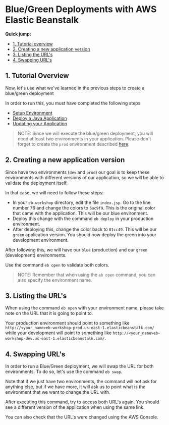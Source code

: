 # Blue/Green Deployments with AWS Elastic Beanstalk

**Quick jump:**

* [1. Tutorial overview](https://github.com/bemer/aws-eb-workshop/tree/master/04-BlueGreenDeployments#1-tutorial-overview)
* [2. Creating a new application version](https://github.com/bemer/aws-eb-workshop/tree/master/04-BlueGreenDeployments#2-creating-a-new-application-version)
* [3. Listing the URL's](https://github.com/bemer/aws-eb-workshop/tree/master/04-BlueGreenDeployments#3-listing-the-urls)
* [4. Swapping URL's](https://github.com/bemer/aws-eb-workshop/tree/master/04-BlueGreenDeployments#4-swapping-urls)


## 1. Tutorial Overview

Now, let's use what we've learned in the previous steps to create a blue/green deployment

In order to run this, you must have completed the following steps:

* [Setup Environment](https://github.com/bemer/aws-eb-workshop/tree/master/01-SetupEnvironment)
* [Deploy a Java Application](https://github.com/bemer/aws-eb-workshop/tree/master/02-DeployJavaApp)
* [Updating your Application](https://github.com/bemer/aws-eb-workshop/tree/master/03-UpdatingApplication)

>NOTE: Since we will execute the blue/green deployment, you will need at least two environments in your application. Please don't forget to create the `prod` environment described [here](https://github.com/bemer/aws-eb-workshop/tree/master/02-DeployJavaApp#4-creating-the-production-environment-with-aws-eb-cli).

## 2. Creating a new application version

Since have two environments (`dev` and `prod`) our goal is to keep these environments with different versions of our application, so we will be able to validate the deployment itself.

In that case, we will need to follow these steps:

* In your `eb-workshop` directory, edit the file `index.jsp`. Go to the line number 76 and change the colors to `6ac9f9`. This is the original color that came with the application. This will be our blue environment.
* Deploy this change with the command `eb deploy` in your production environment.
* After deploying this, change the color back to `01cc49`. This will be our `green` application version. You should now deploy the green into your development environment.

After following this, we will have our `blue` (production) and our `green` (development) environments.

Use the command `eb open` to validate both colors.

>NOTE: Remember that when using the `eb open` command, you can also specify the environment name.

## 3. Listing the URL's

When using the command `eb open` with your environment name, please take note on the URL that it is going to point to.

Your production environment should point to something like `http://<your_name>eb-workshop-prod.us-east-1.elasticbeanstalk.com/` while your development will point to something like `http://<your_name>eb-workshop-dev.us-east-1.elasticbeanstalk.com/`.

## 4. Swapping URL's

In order to run a Blue/Green deployment, we will swap the URL for both environments. To do so, let's use the command `eb swap`.

Note that if we just have two environments, the command will not ask for anything else, but if we have more, it will ask us to point what is the environment that we want to change the URL with.

After executing this command, try to access both URL's again. You should see a different version of the application when using the same link.

You can also check that the URL's were changed using the AWS Console.
